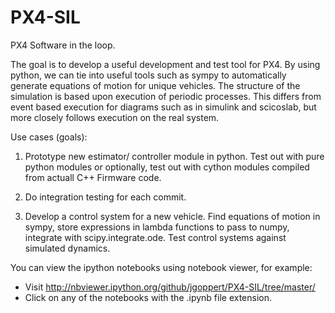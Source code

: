 PX4-SIL
=======

PX4 Software in the loop.

The goal is to develop a useful development and test tool for PX4. By using python, we can tie into useful tools such as sympy to automatically generate equations of motion for unique vehicles. The structure of the simulation is based upon execution of periodic processes. This differs from event based execution for diagrams such as in simulink and scicoslab, but more closely follows execution on the real system.

Use cases (goals):

1. Prototype new estimator/ controller module in python. Test out with pure python modules or optionally, test out with cython modules compiled from actuall C++ Firmware code.

2. Do integration testing for each commit.

3. Develop a control system for a new vehicle. Find equations of motion in sympy, store expressions in lambda functions to pass to numpy, integrate with scipy.integrate.ode. Test control systems against simulated dynamics.

You can view the ipython notebooks using notebook viewer, for example:
* Visit http://nbviewer.ipython.org/github/jgoppert/PX4-SIL/tree/master/
* Click on any of the notebooks with the .ipynb file extension.
